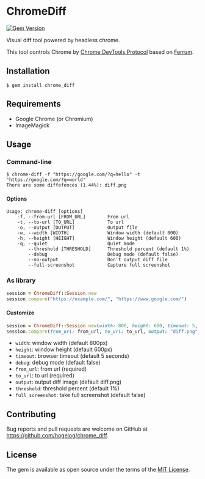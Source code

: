 # ChromeDiff
[![Gem Version](https://badge.fury.io/rb/chrome_diff.svg)](https://badge.fury.io/rb/chrome_diff)

Visual diff tool powered by headless chrome.

This tool controls Chrome by [Chrome DevTools Protocol](https://chromedevtools.github.io/devtools-protocol/) based on [Ferrum](https://github.com/rubycdp/ferrum).

## Installation

```console
$ gem install chrome_diff
```

## Requirements
- Google Chrome (or Chromium)
- ImageMagick

## Usage

### Command-line
```console
$ chrome-diff -f "https://google.com/?q=hello" -t "https://google.com/?q=world"
There are some diffefences (1.44%): diff.png
```

#### Options

```console
Usage: chrome-diff [options]
    -f, --from-url [FROM_URL]        From url
    -t, --to-url [TO_URL]            To url
    -o, --output [OUTPUT]            Output file
    -w, --width [WIDTH]              Window width (default 800)
    -h, --height [HEIGHT]            Window height (default 600)
    -q, --quiet                      Quiet mode
        --threshold [THRESHOLD]      Threshold percent (default 1%)
        --debug                      Debug mode (default false)
        --no-output                  Don't output diff file
        --full-screenshot            Capture full screenshot
```

### As library

```ruby
session = ChromeDiff::Session.new
session.compare("https://example.com/", "https://www.google.com/")
```

#### Customize

```ruby
session = ChromeDiff::Session.new(width: 800, height: 600, timeout: 5, debug: false)
session.compare(from_url: from_url, to_url: to_url, output: "diff.png", threshold: 1, full_screenshot: false)
```

- `width`: window width (default 800px)
- `height`: window height (default 600px)
- `timeout`: browser timeout (default 5 seconds)
- `debug`: debug mode (default false)
- `from_url`: from url (required)
- `to_url`: to url (required)
- `output`: output diff image (default diff.png)
- `threshold`: threshold percent (default 1%)
- `full_screenshot`: take full screenshot (default false) 

## Contributing

Bug reports and pull requests are welcome on GitHub at https://github.com/hogelog/chrome_diff.

## License

The gem is available as open source under the terms of the [MIT License](https://opensource.org/licenses/MIT).
